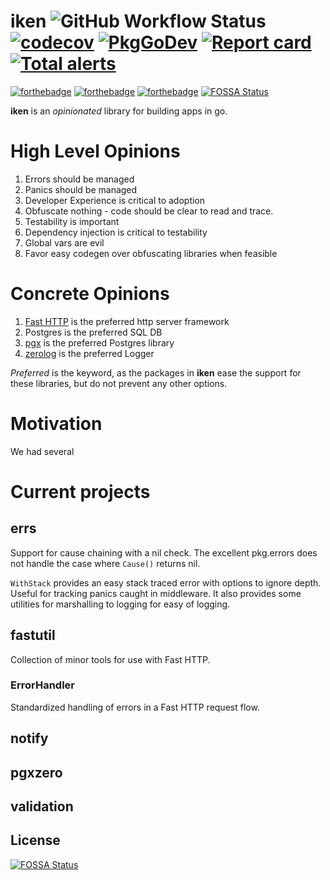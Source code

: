 # iken ![GitHub Workflow Status](https://img.shields.io/github/workflow/status/bir/iken/build) [![codecov](https://codecov.io/gh/bir/iken/branch/master/graph/badge.svg)](https://codecov.io/gh/bir/iken) [![PkgGoDev](https://pkg.go.dev/badge/github.com/bir/iken)](https://pkg.go.dev/github.com/bir/iken) [![Report card](https://goreportcard.com/badge/github.com/bir/iken)](https://goreportcard.com/report/github.com/bir/iken) [![Total alerts](https://img.shields.io/lgtm/alerts/g/bir/iken.svg?logo=lgtm&logoWidth=18)](https://lgtm.com/projects/g/bir/iken/alerts/)

[![forthebadge](https://forthebadge.com/images/badges/made-with-go.svg)](https://forthebadge.com)
[![forthebadge](https://forthebadge.com/images/badges/built-with-love.svg)](https://forthebadge.com)
[![forthebadge](https://forthebadge.com/images/badges/open-source.svg)](https://forthebadge.com)
[![FOSSA Status](https://app.fossa.com/api/projects/git%2Bgithub.com%2Fbir%2Fiken.svg?type=shield)](https://app.fossa.com/projects/git%2Bgithub.com%2Fbir%2Fiken?ref=badge_shield)

**iken** is an _opinionated_ library for building apps in go.

# High Level Opinions

1. Errors should be managed
1. Panics should be managed
1. Developer Experience is critical to adoption
1. Obfuscate nothing - code should be clear to read and trace.
1. Testability is important
1. Dependency injection is critical to testability
1. Global vars are evil
1. Favor easy codegen over obfuscating libraries when feasible

# Concrete Opinions

1. [Fast HTTP](https://github.com/valyala/fasthttp) is the preferred http server framework
1. Postgres is the preferred SQL DB
1. [pgx](https://github.com/jackc/pgx) is the preferred Postgres library
1. [zerolog](https://github.com/rs/zerolog) is the preferred Logger

_Preferred_ is the keyword, as the packages in **iken** ease the support for these libraries, but do not prevent any
other options.

# Motivation

We had several

# Current projects

## errs

Support for cause chaining with a nil check. The excellent pkg.errors does not handle the case where `Cause()` returns
nil.

`WithStack` provides an easy stack traced error with options to ignore depth. Useful for tracking panics caught in
middleware. It also provides some utilities for marshalling to logging for easy of logging.

## fastutil

Collection of minor tools for use with Fast HTTP.

### ErrorHandler

Standardized handling of errors in a Fast HTTP request flow.

## notify

## pgxzero

## validation


## License
[![FOSSA Status](https://app.fossa.com/api/projects/git%2Bgithub.com%2Fbir%2Fiken.svg?type=large)](https://app.fossa.com/projects/git%2Bgithub.com%2Fbir%2Fiken?ref=badge_large)
